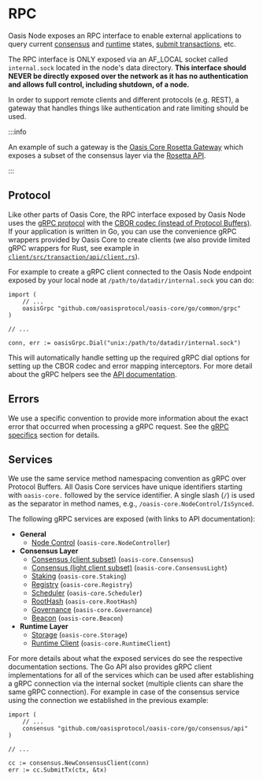 # RPC

Oasis Node exposes an RPC interface to enable external applications to query
current [consensus] and [runtime] states, [submit transactions], etc.

The RPC interface is ONLY exposed via an AF_LOCAL socket called `internal.sock`
located in the node's data directory. **This interface should NEVER be directly
exposed over the network as it has no authentication and allows full control,
including shutdown, of a node.**

In order to support remote clients and different protocols (e.g. REST), a
gateway that handles things like authentication and rate limiting should be
used.

:::info

An example of such a gateway is the [Oasis Core Rosetta Gateway] which exposes
a subset of the consensus layer via the [Rosetta API].

:::

<!-- markdownlint-disable line-length -->
[consensus]: ../consensus/index.md
[runtime]: ../runtime/index.md
[submit transactions]: ../consensus/transactions.md#submission
[Oasis Core Rosetta Gateway]: https://github.com/oasisprotocol/oasis-core-rosetta-gateway
[Rosetta API]: https://www.rosetta-api.org
<!-- markdownlint-enable line-length -->

## Protocol

Like other parts of Oasis Core, the RPC interface exposed by Oasis Node uses the
[gRPC protocol] with the [CBOR codec (instead of Protocol Buffers)]. If your
application is written in Go, you can use the convenience gRPC wrappers provided
by Oasis Core to create clients (we also provide limited gRPC wrappers for Rust,
see example in [`client/src/transaction/api/client.rs`]).

For example to create a gRPC client connected to the Oasis Node endpoint exposed
by your local node at `/path/to/datadir/internal.sock` you can do:

```golang
import (
    // ...
    oasisGrpc "github.com/oasisprotocol/oasis-core/go/common/grpc"
)

// ...

conn, err := oasisGrpc.Dial("unix:/path/to/datadir/internal.sock")
```

This will automatically handle setting up the required gRPC dial options for
setting up the CBOR codec and error mapping interceptors. For more detail about
the gRPC helpers see the [API documentation].

<!-- markdownlint-disable line-length -->
[gRPC protocol]: https://grpc.io
[CBOR codec (instead of Protocol Buffers)]: ../authenticated-grpc.md#cbor-codec
[`client/src/transaction/api/client.rs`]: ../../client/src/transaction/api/client.rs
[API documentation]: https://pkg.go.dev/github.com/oasisprotocol/oasis-core/go/common/grpc?tab=doc
<!-- markdownlint-enable line-length -->

## Errors

We use a specific convention to provide more information about the exact error
that occurred when processing a gRPC request. See the [gRPC specifics] section
for details.

[gRPC specifics]: ../authenticated-grpc.md#errors

## Services

We use the same service method namespacing convention as gRPC over Protocol
Buffers. All Oasis Core services have unique identifiers starting with
`oasis-core.` followed by the service identifier. A single slash (`/`) is used
as the separator in method names, e.g., `/oasis-core.NodeControl/IsSynced`.

The following gRPC services are exposed (with links to API documentation):

* **General**
  * [Node Control] (`oasis-core.NodeController`)
* **Consensus Layer**
  * [Consensus (client subset)] (`oasis-core.Consensus`)
  * [Consensus (light client subset)] (`oasis-core.ConsensusLight`)
  * [Staking] (`oasis-core.Staking`)
  * [Registry] (`oasis-core.Registry`)
  * [Scheduler] (`oasis-core.Scheduler`)
  * [RootHash] (`oasis-core.RootHash`)
  * [Governance] (`oasis-core.Governance`)
  * [Beacon] (`oasis-core.Beacon`)
* **Runtime Layer**
  * [Storage] (`oasis-core.Storage`)
  * [Runtime Client] (`oasis-core.RuntimeClient`)

For more details about what the exposed services do see the respective
documentation sections. The Go API also provides gRPC client implementations for
all of the services which can be used after establishing a gRPC connection via
the internal socket (multiple clients can share the same gRPC connection). For
example in case of the consensus service using the connection we established in
the previous example:

```golang
import (
    // ...
    consensus "github.com/oasisprotocol/oasis-core/go/consensus/api"
)

// ...

cc := consensus.NewConsensusClient(conn)
err := cc.SubmitTx(ctx, &tx)
```

<!-- markdownlint-disable line-length -->
[Node Control]: https://pkg.go.dev/github.com/oasisprotocol/oasis-core/go/control/api?tab=doc#NodeController
[Consensus (client subset)]: https://pkg.go.dev/github.com/oasisprotocol/oasis-core/go/consensus/api?tab=doc#ClientBackend
[Consensus (light client subset)]: https://pkg.go.dev/github.com/oasisprotocol/oasis-core/go/consensus/api?tab=doc#LightClientBackend
[Staking]: https://pkg.go.dev/github.com/oasisprotocol/oasis-core/go/staking/api?tab=doc#Backend
[Registry]: https://pkg.go.dev/github.com/oasisprotocol/oasis-core/go/registry/api?tab=doc#Backend
[Scheduler]: https://pkg.go.dev/github.com/oasisprotocol/oasis-core/go/scheduler/api?tab=doc#Backend
[RootHash]: https://pkg.go.dev/github.com/oasisprotocol/oasis-core/go/roothash/api?tab=doc#Backend
[Governance]: https://pkg.go.dev/github.com/oasisprotocol/oasis-core/go/governance/api?tab=doc#Backend
[Beacon]: https://pkg.go.dev/github.com/oasisprotocol/oasis-core/go/beacon/api?tab=doc#Backend
[Storage]: https://pkg.go.dev/github.com/oasisprotocol/oasis-core/go/storage/api?tab=doc#Backend
[Runtime Client]: https://pkg.go.dev/github.com/oasisprotocol/oasis-core/go/runtime/client/api?tab=doc#RuntimeClient
<!-- markdownlint-enable line-length -->
